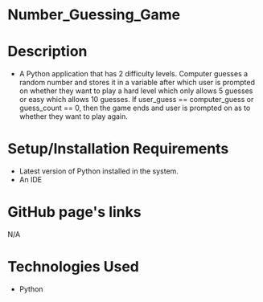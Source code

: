 # Number_Guessing_Game
# Description
 - A Python application that has 2 difficulty levels. Computer guesses a random number and stores it in a variable after which user is prompted on whether they want to play a hard level which only allows 5 guesses or easy which allows 10 guesses. If user_guess == computer_guess or guess_count == 0, then the game ends and user is prompted on as to whether they want to play again.

# Setup/Installation Requirements
 - Latest version of Python installed in the system.
 - An IDE 
# GitHub page's links
N/A

# Technologies Used
- Python
